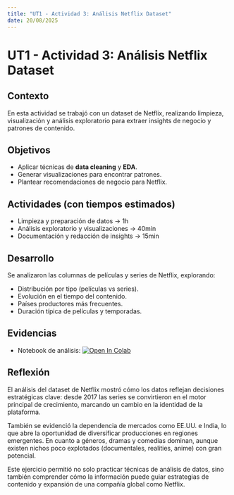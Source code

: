 ```yaml
---
title: "UT1 - Actividad 3: Análisis Netflix Dataset"
date: 20/08/2025
---
```


# UT1 - Actividad 3: Análisis Netflix Dataset

## Contexto
En esta actividad se trabajó con un dataset de Netflix, realizando limpieza, visualización y análisis exploratorio para extraer insights de negocio y patrones de contenido.

## Objetivos
- Aplicar técnicas de **data cleaning** y **EDA**.
- Generar visualizaciones para encontrar patrones.
- Plantear recomendaciones de negocio para Netflix.

## Actividades (con tiempos estimados)
- Limpieza y preparación de datos → 1h  
- Análisis exploratorio y visualizaciones → 40min  
- Documentación y redacción de insights → 15min  

## Desarrollo
Se analizaron las columnas de películas y series de Netflix, explorando:
- Distribución por tipo (películas vs series).
- Evolución en el tiempo del contenido.
- Países productores más frecuentes.
- Duración típica de películas y temporadas.

## Evidencias
- Notebook de análisis: [![Open In Colab](https://colab.research.google.com/assets/colab-badge.svg)](https://colab.research.google.com/github/MatiasJorda/INGENIERIA-DATOS/blob/main/docs/portfolio/UT1/Notebooks/Netflix-analysis.ipynb)


## Reflexión

El análisis del dataset de Netflix mostró cómo los datos reflejan decisiones estratégicas clave: desde 2017 las series se convirtieron en el motor principal de crecimiento, marcando un cambio en la identidad de la plataforma.  

También se evidenció la dependencia de mercados como EE.UU. e India, lo que abre la oportunidad de diversificar producciones en regiones emergentes. En cuanto a géneros, dramas y comedias dominan, aunque existen nichos poco explotados (documentales, realities, anime) con gran potencial.  

Este ejercicio permitió no solo practicar técnicas de análisis de datos, sino también comprender cómo la información puede guiar estrategias de contenido y expansión de una compañía global como Netflix.  


